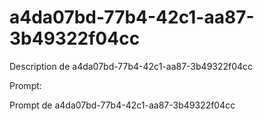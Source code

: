 # a4da07bd-77b4-42c1-aa87-3b49322f04cc

Description de a4da07bd-77b4-42c1-aa87-3b49322f04cc

Prompt:

Prompt de a4da07bd-77b4-42c1-aa87-3b49322f04cc